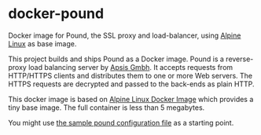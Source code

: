 # docker-pound

Docker image for Pound, the SSL proxy and load-balancer, using <a href="https://alpinelinux.org/">Alpine Linux</a> as base image.

This project builds and ships Pound as a Docker image. Pound is a reverse-proxy load balancing server by <a href="http://www.apsis.ch/pound">Apsis Gmbh</a>. It accepts requests from HTTP/HTTPS clients and distributes them to one or more Web servers. The HTTPS requests are decrypted and passed to the back-ends as plain HTTP. 

This docker image is based on <a href="https://hub.docker.com/_/alpine/">Alpine Linux Docker Image</a> which provides a tiny base image. The full container is less than 5 megabytes.

You might use <a href="https://raw.githubusercontent.com/martinus-suherman/docker-pound/master/sample-pound.cfg">the sample pound configuration file</a> as a starting point.
